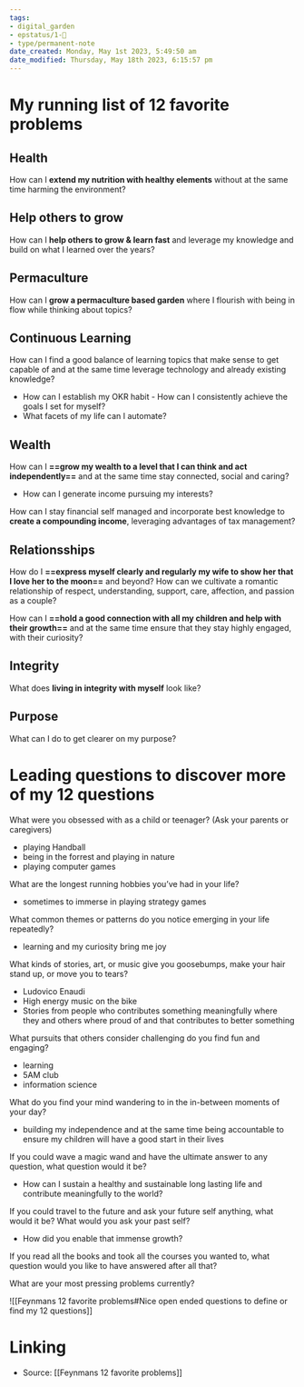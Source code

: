 ```yaml
---
tags: 
- digital_garden
- epstatus/1-🌱
- type/permanent-note
date_created: Monday, May 1st 2023, 5:49:50 am
date_modified: Thursday, May 18th 2023, 6:15:57 pm
---
```

# My running list of 12 favorite problems

## Health
How can I **extend my nutrition with healthy elements** without at the same time harming the environment?

## Help others to grow
How can I **help others to grow & learn fast** and leverage my knowledge and build on what I learned over the years?

## Permaculture
How can I **grow a permaculture based garden** where I flourish with being in flow while thinking about topics?

## Continuous Learning
How can I find a good balance of learning topics that make sense to get capable of and at the same time leverage technology and already existing knowledge?
+ How can I establish my OKR habit - How can I consistently achieve the goals I set for myself?
+ What facets of my life can I automate?

## Wealth
How can I **==grow my wealth to a level that I can think and act independently==** and at the same time stay connected, social and caring?
+ How can I generate income pursuing my interests?

How can I stay financial self managed and incorporate best knowledge to **create a compounding income**, leveraging advantages of tax management?

## Relationsships
How do I **==express myself clearly and regularly my wife to show her that I love her to the moon==** and beyond? How can we cultivate a romantic relationship of respect, understanding, support, care, affection, and passion as a couple?

How can I **==hold a good connection with all my children and help with their growth==** and at the same time ensure that they stay highly engaged, with their curiosity?

## Integrity
What does **living in integrity with myself** look like?

## Purpose
What can I do to get clearer on my purpose?

# Leading questions to discover more of my 12 questions
What were you obsessed with as a child or teenager? (Ask your parents or caregivers)
+ playing Handball
+ being in the forrest and playing in nature
+ playing computer games

What are the longest running hobbies you’ve had in your life?
+ sometimes to immerse in playing strategy games

What common themes or patterns do you notice emerging in your life repeatedly?
+ learning and my curiosity bring me joy

What kinds of stories, art, or music give you goosebumps, make your hair stand up, or move you to tears?
+ Ludovico Enaudi
+ High energy music on the bike
+ Stories from people who contributes something meaningfully where they and others where proud of and that contributes to better something

What pursuits that others consider challenging do you find fun and engaging?
+ learning
+ 5AM club
+ information science

What do you find your mind wandering to in the in-between moments of your day?
+ building my independence and at the same time being accountable to ensure my children will have a good start in their lives

If you could wave a magic wand and have the ultimate answer to any question, what question would it be?
+ How can I sustain a healthy and sustainable long lasting life and contribute meaningfully to the world?

If you could travel to the future and ask your future self anything, what would it be? What would you ask your past self?
+ How did you enable that immense growth?

If you read all the books and took all the courses you wanted to, what question would you like to have answered after all that?


What are your most pressing problems currently?


![[Feynmans 12 favorite problems#Nice open ended questions to define or find my 12 questions]]


# Linking
+ Source: [[Feynmans 12 favorite problems]]

